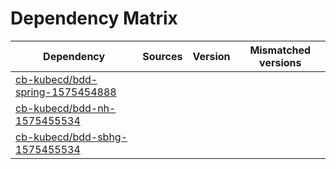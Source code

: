 # Dependency Matrix

Dependency | Sources | Version | Mismatched versions
---------- | ------- | ------- | -------------------
[cb-kubecd/bdd-spring-1575454888](https://github.com/cb-kubecd/bdd-spring-1575454888.git) |  | []() | 
[cb-kubecd/bdd-nh-1575455534](https://github.com/cb-kubecd/bdd-nh-1575455534.git) |  | []() | 
[cb-kubecd/bdd-sbhg-1575455534](https://github.com/cb-kubecd/bdd-sbhg-1575455534.git) |  | []() | 
